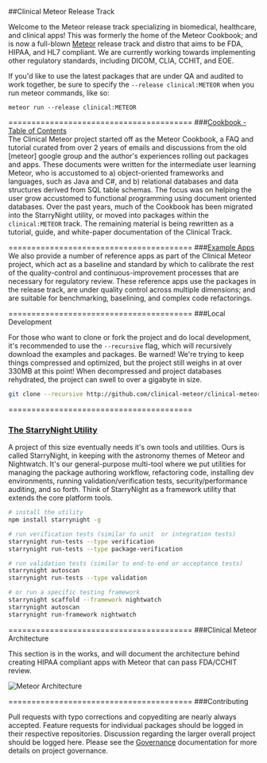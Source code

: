 ##Clinical Meteor Release Track

Welcome to the Meteor release track specializing in biomedical, healthcare, and clinical apps!  This was formerly the home of the Meteor Cookbook; and is now a full-blown [Meteor](https://github.com/meteor/meteor) release track and distro that aims to be FDA, HIPAA, and HL7 compliant.  We are currently working towards implementing other regulatory standards, including DICOM, CLIA, CCHIT, and EOE.  

If you'd like to use the latest packages that are under QA and audited to work together, be sure to specify the ``--release clinical:METEOR`` when you run meteor commands, like so:

````
meteor run --release clinical:METEOR
````

========================================
###[Cookbook - Table of Contents](https://github.com/awatson1978/meteor-cookbook/blob/master/table-of-contents.md)   
The Clinical Meteor project started off as the Meteor Cookbook, a FAQ and tutorial curated from over 2 years of emails and discussions from the old [meteor] google group and the author's experiences rolling out packages and apps.  These documents were written for the intermediate user learning Meteor, who is accustomed to a) object-oriented frameworks and languages, such as Java and C#, and b) relational databases and data structures derived from SQL table schemas.  The focus was on helping the user grow accustomed to functional programming using document oriented databases.  Over the past years, much of the Cookbook has been migrated into the StarryNight utility, or moved into packages within the ``clinical:METEOR`` track.  The remaining material is being rewritten as a tutorial, guide, and white-paper documentation of the Clinical Track.


========================================
###[Example Apps](https://github.com/awatson1978/meteor-cookbook/tree/master/examples)  
We also provide a number of reference apps as part of the Clinical Meteor project, which act as a baseline and standard by which to calibrate the rest of the quality-control and continuous-improvement processes that are necessary for regulatory review.  These reference apps use the packages in the release track, are under quality control across multiple dimensions; and are suitable for benchmarking, baselining, and complex code refactorings.  

========================================
###Local Development  

For those who want to clone or fork the project and do local development, it's recommended to use the ``--recursive`` flag, which will recursively download the examples and packages.  Be warned!  We're trying to keep things compressed and optimized, but the project still weighs in at over 330MB at this point!  When decompressed and project databases rehydrated, the project can swell to over a gigabyte in size.

````bash
git clone --recursive http://github.com/clinical-meteor/clinical-meteor ClinicalMeteor
````

========================================
### [The StarryNight Utility](http://starrynight.meteor.com/)    

A project of this size eventually needs it's own tools and utilities.  Ours is called StarryNight, in keeping with the astronomy themes of Meteor and Nightwatch.  It's our general-purpose multi-tool where we put utilities for managing the package authoring workflow, refactoring code, installing dev environments, running validation/verification tests, security/performance auditing, and so forth.  Think of StarryNight as a framework utility that extends the core platform tools.

````sh
# install the utility
npm install starrynight -g

# run verification tests (similar to unit  or integration tests)
starrynight run-tests --type verification
starrynight run-tests --type package-verification

# run validation tests (similar to end-to-end or acceptance tests)
starrynight autoscan
starrynight run-tests --type validation

# or run a specific testing framework
starrynight scaffold --framework nightwatch
starrynight autoscan
starrynight run-framework nightwatch
````

========================================
###Clinical Meteor Architecture  

This section is in the works, and will document the architecture behind creating HIPAA compliant apps with Meteor that can pass FDA/CCHIT review.  

![Meteor Architecture](https://raw.githubusercontent.com/awatson1978/meteor-cookbook/master/images/Meteor%20Architecture%20-%20Dev%20to%20Prod.jpg)  



========================================
###Contributing  

Pull requests with typo corrections and copyediting are nearly always accepted.  Feature requests for individual packages should be logged in their respective repositories.  Discussion regarding the larger overall project should be logged here.  Please see the [Governance](https://github.com/awatson1978/meteor-cookbook/blob/master/cookbook/governance.md) documentation for more details on project governance.

